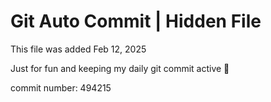 # Git Auto Commit | Hidden File

This file was added Feb 12, 2025

Just for fun and keeping my daily git commit active 🤪

commit number: 494215
